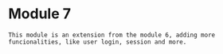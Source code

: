 # Module 7

	This module is an extension from the module 6, adding more funcionalities, like user login, session and more.
